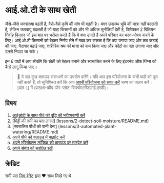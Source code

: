 # आई.ओ.टी के साथ खेती

जैसे-जैसे जनसंख्या बढ़ती है, वैसे-वैसे कृषि की मांग भी बढ़ती है। मगर उपलब्ध भूमि की मात्रा नहीं बदलती है, लेकिन जलवायु बदलती है जो याहा किसानों को और भी अधिक चुनौतियाँ देती है, विशेषकर 2 बिलियन [निर्वाह किसान](https://wikipedia.org/wiki/Subsistence_agriculture) जो इस बात पर भरोसा करते हैं कि वे क्या उगाते हैं अपने परिवार का भरण-पोषण करने के लिए। आई.ओ.टी किसानों को बेहतर निर्णय लेने में मदद कर सकता है कि क्या उगाया जाए और कब कटाई की जाए, पैदावार बढ़ाई जाए, शारीरिक श्रम की मात्रा को कम किया जाए और कीटों का पता लगाया जाए और उनसे निपटा जा सके।

इन 6 पाठों में आप सीखेंगे कि खेती को बेहतर बनाने और स्वचालित करने के लिए इंटरनेट ऑफ थिंग्स को कैसे लागू किया जाए।

> 💁 ये पाठ कुछ क्लाउड संसाधनों का उपयोग करेंगे। यदि आप इस परियोजना के सभी पाठों को पूरा नहीं करते हैं, तो सुनिश्चित करें कि आप [अपनी परियोजना को साफ करें](पाठ/6-कीप-योर-प्लांट-सिक्योर/रीडएमई.एमडी#क्लीन-अप-योर-प्रोजेक्ट) चरण का पालन करें। [पाठ ६] में (पाठ/6-कीप-योर-प्लांट-सिक्योर/रीडएमई.एमडी)।

## विषय

1. [आईओटी के साथ पौधे की वृद्धि की भविष्यवाणी करें](lessons/1-predict-plant-growth/README.md)
1. [मिट्टी की नमी का पता लगाएं] (lessons/2-detect-soil-moisture/README.md)
1. [स्वचालित पौधों को पानी देना] (lessons/3-automated-plant-watering/README.md)
1. [अपने पौधे को क्लाउड में माइग्रेट करें](lessons/4-migrate-your-plant-to-the-cloud/README.md)
1. [अपने एप्लिकेशन लॉजिक को क्लाउड पर माइग्रेट करें](lessons/5-migrate-application-to-the-cloud/README.md)
1. [अपने संयंत्र को सुरक्षित रखें](lessons/6-keep-your-plant-secure/README.md)

## क्रेडिट

सभी पाठ [जिम बेनेट](https://GitHub.com/JimBobBennett) द्वारा ️♥️ साथ लिखे गए थे 
